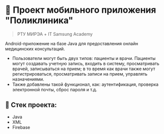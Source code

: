 # :poop: Проект мобильного приложения "Поликлиника"
> РТУ МИРЭА + IT Samsung Academy

Android-приложение на базе Java для предоставления онлайн медицинских консультаций.
* Пользователи могут быть двух типов: пациенты и врачи. Пациенты могут создавать учетную запись, входить в систему, просматривать врачей, записываться на прием; в то время как врачи также могут регистрироваться, просматривать записи на прием, управлять назначениями.
*  Также добавлены такой функционал, как: аутентификация, проверка электронной почты, сброс пароля и т.д.

## :triangular_ruler: Стек проекта: 
- Java
- XML
- Firebase
